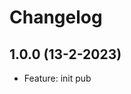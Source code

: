 # Changelog

## 1.0.0 (13-2-2023)

- Feature: init pub
<!-- - Bug Fix: fastPay
- Documentation: Update the documentation -->

